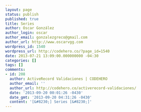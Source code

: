 ```yaml
---
layout: page
status: publish
published: true
title: Series
author: Oscar González
author_login: oscar
author_email: gonzalezgreco@gmail.com
author_url: http://www.oscarvgg.com
wordpress_id: 1540
wordpress_url: http://codehero.co/?page_id=1540
date: 2013-07-21 13:09:00.000000000 -04:30
categories: []
tags: []
comments:
- id: 208
  author: ActiveRecord Validaciones | CODEHERO
  author_email: ''
  author_url: http://codehero.co/activerecord-validaciones/
  date: '2013-09-20 00:01:26 -0430'
  date_gmt: '2013-09-20 04:31:26 -0430'
  content: '[&#8230;] Series [&#8230;]'
---
```


